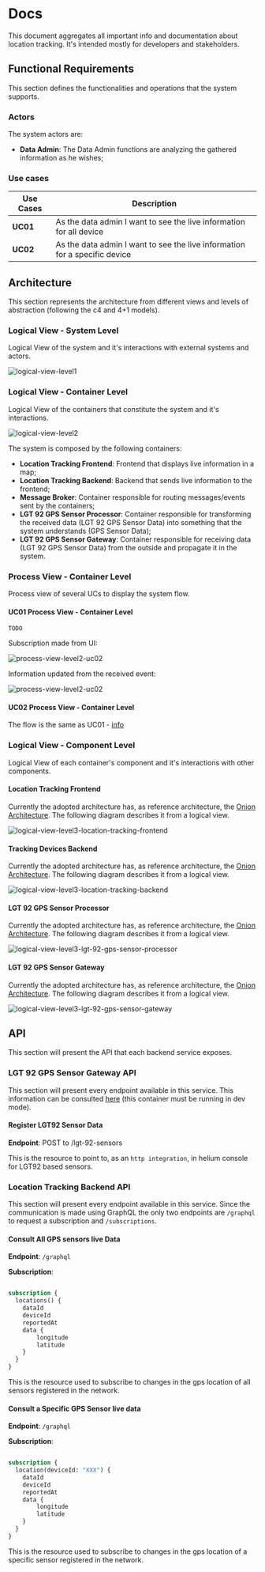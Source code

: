 # Docs

This document aggregates all important info and documentation about location tracking.
It's intended mostly for developers and stakeholders.

## Functional Requirements

This section defines the functionalities and operations that the system supports.

### Actors

The system actors are:

- **Data Admin**: The Data Admin functions are analyzing the gathered information as he wishes;

### Use cases

| Use Cases | Description                                                                |
| --------- | -------------------------------------------------------------------------- |
| **UC01**  | As the data admin I want to see the live information for all device        |
| **UC02**  | As the data admin I want to see the live information for a specific device |

## Architecture

This section represents the architecture from different views and levels of abstraction (following the c4 and 4+1 models).

### Logical View - System Level

Logical View of the system and it's interactions with external systems and actors.

![logical-view-level1](diagrams/logical-view-level1.svg)

### Logical View - Container Level

Logical View of the containers that constitute the system and it's interactions.

![logical-view-level2](diagrams/logical-view-level2.svg)

The system is composed by the following containers:

- **Location Tracking Frontend**: Frontend that displays live information in a map;
- **Location Tracking Backend**: Backend that sends live information to the frontend;
- **Message Broker**: Container responsible for routing messages/events sent by the containers;
- **LGT 92 GPS Sensor Processor**: Container responsible for transforming the received data (LGT 92 GPS Sensor Data) into something that the system understands (GPS Sensor Data);
- **LGT 92 GPS Sensor Gateway**: Container responsible for receiving data (LGT 92 GPS Sensor Data) from the outside and propagate it in the system.

### Process View - Container Level

Process view of several UCs to display the system flow.

#### UC01 Process View - Container Level

```TODO```

Subscription made from UI:

![process-view-level2-uc02](diagrams/process-view-level2-uc02-p1.svg)

Information updated from the received event:

![process-view-level2-uc02](diagrams/process-view-level2-uc02-p2.svg)

#### UC02 Process View - Container Level

The flow is the same as UC01 - [info](#UC01-Process-View---Container-Level)

### Logical View - Component Level

Logical View of each container's component and it's interactions with other components.

#### Location Tracking Frontend

Currently the adopted architecture has, as reference architecture, the [Onion Architecture](https://jeffreypalermo.com/2008/07/the-onion-architecture-part-1/).
The following diagram describes it from a logical view.

![logical-view-level3-location-tracking-frontend](diagrams/logical-view-level3-location-tracking-frontend.svg)

#### Tracking Devices Backend

Currently the adopted architecture has, as reference architecture, the [Onion Architecture](https://jeffreypalermo.com/2008/07/the-onion-architecture-part-1/).
The following diagram describes it from a logical view.

![logical-view-level3-location-tracking-backend](diagrams/logical-view-level3-location-tracking-backend.svg)

#### LGT 92 GPS Sensor Processor

Currently the adopted architecture has, as reference architecture, the [Onion Architecture](https://jeffreypalermo.com/2008/07/the-onion-architecture-part-1/).
The following diagram describes it from a logical view.

![logical-view-level3-lgt-92-gps-sensor-processor](diagrams/logical-view-level3-lgt-92-gps-sensor-processor.svg)

#### LGT 92 GPS Sensor Gateway

Currently the adopted architecture has, as reference architecture, the [Onion Architecture](https://jeffreypalermo.com/2008/07/the-onion-architecture-part-1/).
The following diagram describes it from a logical view.

![logical-view-level3-lgt-92-gps-sensor-gateway](diagrams/logical-view-level3-lgt-92-gps-sensor-gateway.svg)

## API

This section will present the API that each backend service exposes.

### LGT 92 GPS Sensor Gateway API

This section will present every endpoint available in this service.
This information can be consulted [here](http://localhost:8080/swagger-ui/index.html) (this container must be running in dev mode).

#### Register LGT92 Sensor Data

**Endpoint**: POST to /lgt-92-sensors

This is the resource to point to, as an `http integration`, in helium console for LGT92 based sensors.

### Location Tracking Backend API

This section will present every endpoint available in this service.
Since the communication is made using GraphQL the only two endpoints are `/graphql` to request a subscription and `/subscriptions`.

#### Consult All GPS sensors live Data

**Endpoint**: `/graphql`

**Subscription**:

``` graphql

subscription {
  locations() {
    dataId
    deviceId
    reportedAt
    data {
        longitude
        latitude
    }
  }
}

```

This is the resource used to subscribe to changes in the gps location of all sensors registered in the network.

#### Consult a Specific GPS Sensor live data

**Endpoint**: `/graphql`

**Subscription**:

``` graphql

subscription {
  location(deviceId: "XXX") {
    dataId
    deviceId
    reportedAt
    data {
        longitude
        latitude
    }
  }
}

```

This is the resource used to subscribe to changes in the gps location of a specific sensor registered in the network.
